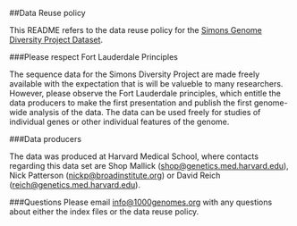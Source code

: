 ##Data Reuse policy

This README refers to the data reuse policy for the [Simons Genome Diversity Project Dataset](https://www.simonsfoundation.org/life-sciences/simons-genome-diversity-project-dataset/).

###Please respect Fort Lauderdale Principles

The sequence data for the Simons Diversity Project are made freely available with the expectation that is will be valueble to many researchers. However, please observe the Fort Lauderdale principles, which entitle the data producers to make the first presentation and publish the first genome-wide analysis of the data. The data can be used freely for studies of individual genes or other individual features of the genome.

###Data producers

The data was produced at Harvard Medical School, where contacts regarding this data set are Shop Mallick (shop@genetics.med.harvard.edu), Nick Patterson (nickp@broadinstitute.org)  or David Reich (reich@genetics.med.harvard.edu).

###Questions
Please email info@1000genomes.org with any questions about either the index files or the data reuse policy.
